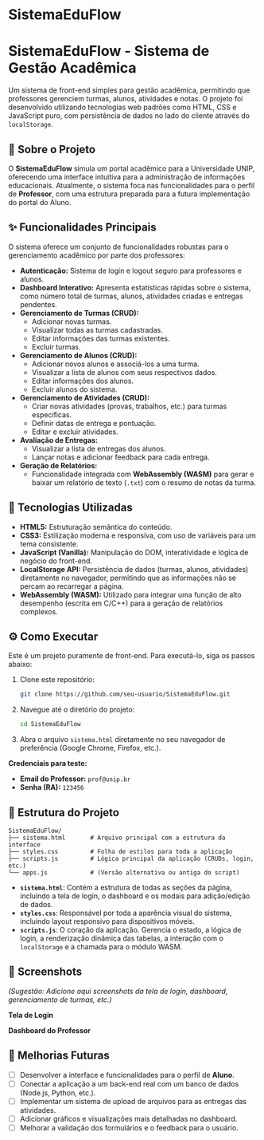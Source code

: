 ﻿# SistemaEduFlow

# SistemaEduFlow - Sistema de Gestão Acadêmica

Um sistema de front-end simples para gestão acadêmica, permitindo que professores gerenciem turmas, alunos, atividades e notas. O projeto foi desenvolvido utilizando tecnologias web padrões como HTML, CSS e JavaScript puro, com persistência de dados no lado do cliente através do `localStorage`.

## 📜 Sobre o Projeto

O **SistemaEduFlow** simula um portal acadêmico para a Universidade UNIP, oferecendo uma interface intuitiva para a administração de informações educacionais. Atualmente, o sistema foca nas funcionalidades para o perfil de **Professor**, com uma estrutura preparada para a futura implementação do portal do Aluno.

## ✨ Funcionalidades Principais

O sistema oferece um conjunto de funcionalidades robustas para o gerenciamento acadêmico por parte dos professores:

  - **Autenticação:** Sistema de login e logout seguro para professores e alunos.
  - **Dashboard Interativo:** Apresenta estatísticas rápidas sobre o sistema, como número total de turmas, alunos, atividades criadas e entregas pendentes.
  - **Gerenciamento de Turmas (CRUD):**
      - Adicionar novas turmas.
      - Visualizar todas as turmas cadastradas.
      - Editar informações das turmas existentes.
      - Excluir turmas.
  - **Gerenciamento de Alunos (CRUD):**
      - Adicionar novos alunos e associá-los a uma turma.
      - Visualizar a lista de alunos com seus respectivos dados.
      - Editar informações dos alunos.
      - Excluir alunos do sistema.
  - **Gerenciamento de Atividades (CRUD):**
      - Criar novas atividades (provas, trabalhos, etc.) para turmas específicas.
      - Definir datas de entrega e pontuação.
      - Editar e excluir atividades.
  - **Avaliação de Entregas:**
      - Visualizar a lista de entregas dos alunos.
      - Lançar notas e adicionar feedback para cada entrega.
  - **Geração de Relatórios:**
      - Funcionalidade integrada com **WebAssembly (WASM)** para gerar e baixar um relatório de texto (`.txt`) com o resumo de notas da turma.

## 🚀 Tecnologias Utilizadas

  - **HTML5:** Estruturação semântica do conteúdo.
  - **CSS3:** Estilização moderna e responsiva, com uso de variáveis para um tema consistente.
  - **JavaScript (Vanilla):** Manipulação do DOM, interatividade e lógica de negócio do front-end.
  - **LocalStorage API:** Persistência de dados (turmas, alunos, atividades) diretamente no navegador, permitindo que as informações não se percam ao recarregar a página.
  - **WebAssembly (WASM):** Utilizado para integrar uma função de alto desempenho (escrita em C/C++) para a geração de relatórios complexos.

## ⚙️ Como Executar

Este é um projeto puramente de front-end. Para executá-lo, siga os passos abaixo:

1.  Clone este repositório:
    ```bash
    git clone https://github.com/seu-usuario/SistemaEduFlow.git
    ```
2.  Navegue até o diretório do projeto:
    ```bash
    cd SistemaEduFlow
    ```
3.  Abra o arquivo `sistema.html` diretamente no seu navegador de preferência (Google Chrome, Firefox, etc.).

**Credenciais para teste:**

  - **Email do Professor:** `prof@unip.br`
  - **Senha (RA):** `123456`

## 📂 Estrutura do Projeto

```
SistemaEduFlow/
├── sistema.html       # Arquivo principal com a estrutura da interface
├── styles.css         # Folha de estilos para toda a aplicação
├── scripts.js         # Lógica principal da aplicação (CRUDs, login, etc.)
└── apps.js            # (Versão alternativa ou antiga do script)
```

  - **`sistema.html`**: Contém a estrutura de todas as seções da página, incluindo a tela de login, o dashboard e os modais para adição/edição de dados.
  - **`styles.css`**: Responsável por toda a aparência visual do sistema, incluindo layout responsivo para dispositivos móveis.
  - **`scripts.js`**: O coração da aplicação. Gerencia o estado, a lógica de login, a renderização dinâmica das tabelas, a interação com o `localStorage` e a chamada para o módulo WASM.

## 📸 Screenshots

*(Sugestão: Adicione aqui screenshots da tela de login, dashboard, gerenciamento de turmas, etc.)*

**Tela de Login**

**Dashboard do Professor**

## 🔮 Melhorias Futuras

  - [ ] Desenvolver a interface e funcionalidades para o perfil de **Aluno**.
  - [ ] Conectar a aplicação a um back-end real com um banco de dados (Node.js, Python, etc.).
  - [ ] Implementar um sistema de upload de arquivos para as entregas das atividades.
  - [ ] Adicionar gráficos e visualizações mais detalhadas no dashboard.
  - [ ] Melhorar a validação dos formulários e o feedback para o usuário.
